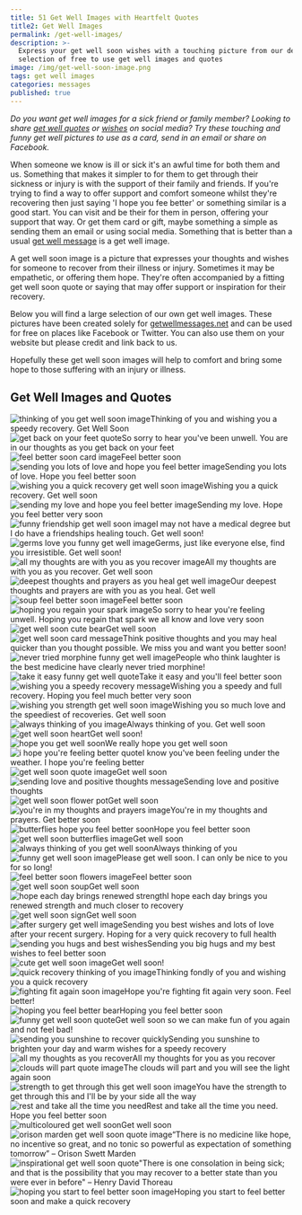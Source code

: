 ```yaml
---
title: 51 Get Well Images with Heartfelt Quotes
title2: Get Well Images
permalink: /get-well-images/
description: >-
  Express your get well soon wishes with a touching picture from our definitive
  selection of free to use get well images and quotes
image: /img/get-well-soon-image.png
tags: get well images
categories: messages
published: true
---
```

<I>Do you want get well images for a sick friend or family member? Looking to share <a href="/get-well-soon-quotes/">get well quotes</a> or <a href="/get-well-wishes/">wishes</a> on social media? Try these touching and funny get well pictures to use as a card, send in an email or share on Facebook.</I>

When someone we know is ill or sick it's an awful time for both them and us. Something that makes it simpler to for them to get through their sickness or injury is with the support of their family and friends. If you're trying to find a way to offer support and comfort someone whilst they're recovering then just saying 'I hope you fee better' or something similar is a good start. You can visit and be their for them in person, offering your support that way. Or get them card or gift, maybe something a simple as sending them an email or using social media. Something that is better than a usual <a href="https://getwellmessages.net/get-well-wishes/">get well message</a>  is a get well image.

A get well soon image is a picture that expresses your thoughts and wishes for someone to recover from their illness or injury. Sometimes it may be empathetic, or offering them hope. They're often accompanied by a fitting get well soon quote or saying that may offer support or inspiration for their recovery.

Below you will find a large selection of our own get well images. These pictures have been created solely for <a href="https://getwellmessages.net">getwellmessages.net</a> and can be used for free on places like Facebook or Twitter. You can also use them on your website but please credit and link back to us.

Hopefully these get well soon images will help to comfort and bring some hope to those suffering with an injury or illness.

<h2>Get Well Images and Quotes</h2>



<div class="row">
 <div class="column">
     <img class="img" src="/img/get-well-soon-image.png" alt="thinking of you get well soon image" />Thinking of you and wishing you a speedy recovery. Get Well Soon
 </div>
  
  <div class="column">
     <img class="img" src="/img/get-back-on-your-feet-quote.png" alt="get back on your feet quote" />So sorry to hear you've been unwell. You are in our thoughts as you get back on your feet
 </div>
</div>

<div class="row">
 <div class="column">
     <img class="img" src="/img/feel-better-soon-image.png" alt="feel better soon card image" />Feel better soon
 </div>
  
  <div class="column">
     <img class="img" src="/img/hope-you-feel-better-image.png" alt="sending you lots of love and hope you feel better image" />Sending you lots of love. Hope you feel better soon
 </div>
</div>

<div class="row">
 <div class="column">
     <img class="img" src="/img/wishing-you-a-quick-recovery.png" alt="wishing you a quick recovery get well soon image" />Wishing you a quick recovery. Get well soon
 </div>
  
  <div class="column">
     <img class="img" src="/img/sending-you-love-image.png" alt="sending my love and hope you feel better image" />Sending my love. Hope you feel better very soon
 </div>
</div>

<div class="row">
 <div class="column">
     <img class="img" src="/img/funny-friendship-get-well-soon.png" alt="funny friendship get well soon image" />I may not have a medical degree but I do have a friendships healing touch. Get well soon!
 </div>
  
  <div class="column">
     <img class="img" src="/img/funny-get-well-soon-germs-quote.png" alt="germs love you funny get well image" />Germs, just like everyone else, find you irresistible. Get well soon!
 </div>
</div>

<div class="row">
 <div class="column">
     <img class="img" src="/img/all-my-thoughts-are-with-you-as-you-recover.png" alt="all my thoughts are with you as you recover image" />All my thoughts are with you as you recover. Get well soon
 </div>
  
  <div class="column">
     <img class="img" src="/img/deepest-thoughts-and-prayers-as-you-heal.png" alt="deepest thoughts and prayers as you heal get well image" />Our deepest thoughts and prayers are with you as you heal. Get well
 </div>
</div>

<div class="row">
 <div class="column">
     <img class="img" src="/img/feel-better-soon-soup-cup.png" alt="soup feel better soon image" />Feel better soon
 </div>
  
  <div class="column">
     <img class="img" src="/img/hoping-you-regain-your-spark-soon.png" alt="hoping you regain your spark image" />So sorry to hear you're feeling unwell. Hoping you regain that spark we all know and love very soon
 </div>
</div>

<div class="row">
 <div class="column">
     <img class="img" src="/img/get-well-soon-bear.png" alt="get well soon cute bear" />Get well soon
 </div>
  
  <div class="column">
     <img class="img" src="/img/get-well-soon-card-message.png" alt="get well soon card message" />Think positive thoughts and you may heal quicker than you thought possible. We miss you and want you better soon!
 </div>
</div>

<div class="row">
 <div class="column">
     <img class="img" src="/img/funny-morphine-get-well-soon-image.png" alt="never tried morphine funny get well image" />People who think laughter is the best medicine have clearly never tried morphine!
 </div>
  
  <div class="column">
     <img class="img" src="/img/funny-take-it-easy-quote.png" alt="take it easy funny get well quote" />Take it easy and you'll feel better soon
 </div>
</div>

<div class="row">
 <div class="column">
     <img class="img" src="/img/wishing-a-speedy-recovery-message.png" alt="wishing you a speedy recovery message" />Wishing you a speedy and full recovery. Hoping you feel much better very soon 
 </div>
  
  <div class="column">
     <img class="img" src="/img/wishing-you-strength-get-well-soon-image.png" alt="wishing you strength get well soon image" />Wishing you so much love and the speediest of recoveries. Get well soon
 </div>
</div>

<div class="row">
 <div class="column">
     <img class="img" src="/img/always-thinking-of-you-image.png" alt="always thinking of you image" />Always thinking of you. Get well soon
 </div>
  
  <div class="column">
     <img class="img" src="/img/get-well-soon-heart.png" alt="get well soon heart" />Get well soon!
 </div>
</div>

<div class="row">
 <div class="column">
     <img class="img" src="/img/hope-you-get-well-soon.png" alt="hope you get well soon" />We really hope you get well soon
 </div>
  
  <div class="column">
     <img class="img" src="/img/i-hope-you_re-feeling-better-quote.png" alt="i hope you're feeling better quote" />I know you've been feeling under the weather. I hope you're feeling better
 </div>
</div>

<div class="row">
 <div class="column">
     <img class="img" src="/img/get-well-soon-quote-image.png" alt="get well soon quote image" />Get well soon
 </div>
  
  <div class="column">
     <img class="img" src="/img/sending-love-and-positive-thoughts-message.png" alt="sending love and positive thoughts message" />Sending love and positive thoughts
 </div>
</div>

<div class="row">
 <div class="column">
     <img class="img" src="/img/get-well-soon-flower-pot.png" alt="get well soon flower pot" />Get well soon
 </div>
  
  <div class="column">
     <img class="img" src="/img/you_re-in-my-thoughts-and-prayers.png" alt="you're in my thoughts and prayers image" />You're in my thoughts and prayers. Get better soon
 </div>
</div>

<div class="row">
 <div class="column">
     <img class="img" src="/img/butterflies-hope-you-feel-better-soon.png" alt="butterflies hope you feel better soon" />Hope you feel better soon
 </div>
  
  <div class="column">
     <img class="img" src="/img/get-well-soon-butterflies-image.png" alt="get well soon butterflies image" />Get well soon
 </div>
</div>

<div class="row">
 <div class="column">
     <img class="img" src="/img/always-thinking-of-you-get-well-soon.png" alt="always thinking of you get well soon" />Always thinking of you
 </div>
  
  <div class="column">
     <img class="img" src="/img/funny-get-well-soon-image.png" alt="funny get well soon image" />Please get well soon. I can only be nice to you for so long!
 </div>
</div>

<div class="row">
 <div class="column">
     <img class="img" src="/img/feel-better-soon-flowers-image.png" alt="feel better soon flowers image" />Feel better soon
 </div>
  
  <div class="column">
     <img class="img" src="/img/get-well-soon-soup.png" alt="get well soon soup" />Get well soon
 </div>
</div>

<div class="row">
 <div class="column">
     <img class="img" src="/img/hope-each-day-brings-you-renewed-strength.png" alt="hope each day brings renewed strength" />I hope each day brings you renewed strength and much closer to recovery
 </div>
  
  <div class="column">
     <img class="img" src="/img/get-well-soon-sign.png" alt="get well soon sign" />Get well soon
 </div>
</div>

<div class="row">
 <div class="column">
     <img class="img" src="/img/after-surgery-get-well-image.png" alt="after surgery get well image" />Sending you best wishes and lots of love after your recent surgery. Hoping for a very quick recovery to full health
 </div>
  
  <div class="column">
     <img class="img" src="/img/sending-you-hugs-and-best-wishes.png" alt="sending you hugs and best wishes" />Sending you big hugs and my best wishes to feel better soon
 </div>
</div>

<div class="row">
 <div class="column">
     <img class="img" src="/img/cute-get-well-soon-image.PNG" alt="cute get well soon image" />Get well soon!
 </div>
  
  <div class="column">
     <img class="img" src="/img/quick-recovery-thinking-of-you-image.png" alt="quick recovery thinking of you image" />Thinking fondly of you and wishing you a quick recovery
 </div>
</div>

<div class="row">
 <div class="column">
     <img class="img" src="/img/fighting-fit-again-soon-image.png" alt="fighting fit again soon image" />Hope you're fighting fit again very soon. Feel better!
 </div>
  
  <div class="column">
     <img class="img" src="/img/hoping-you-feel-better-bear.png" alt="hoping you feel better bear" />Hoping you feel better soon
 </div>
</div>

<div class="row">
 <div class="column">
     <img class="img" src="/img/funny-get-well-soon-quote.png" alt="funny get well soon quote" />Get well soon so we can make fun of you again and not feel bad!
 </div>
  
  <div class="column">
     <img class="img" src="/img/sending-you-sunshine-to-recover-quickly.png" alt="sending you sunshine to recover quickly" />Sending you sunshine to brighten your day and warm wishes for a speedy recovery
 </div>
</div>

<div class="row">
 <div class="column">
     <img class="img" src="/img/all-my-thoughts-as-you-recover.png" alt="all my thoughts as you recover" />All my thoughts for you as you recover
 </div>
  
  <div class="column">
     <img class="img" src="/img/clouds-will-part-quote.png" alt="clouds will part quote image" />The clouds will part and you will see the light again soon
 </div>
</div>

<div class="row">
 <div class="column">
     <img class="img" src="/img/strength-to-get-through-this-get-well-soon.png" alt="strength to get through this get well soon image" />You have the strength to get through this and I'll be by your side all the way
 </div>
  
  <div class="column">
     <img class="img" src="/img/rest-and-take-all-the-time-you-need.png" alt="rest and take all the time you need" />Rest and take all the time you need. Hope you feel better soon
 </div>
</div>

<div class="row">
 <div class="column">
     <img class="img" src="/img/multi-coloured-get-well-soon.png" alt="multicoloured get well soon" />Get well soon
 </div>
  
  <div class="column">
     <img class="img" src="/img/orison-marden-get-well-soon-quote.png" alt="orison marden get well soon quote image" />“There is no medicine like hope, no incentive so great, and no tonic so powerful as expectation of something tomorrow” – Orison Swett Marden
 </div>
</div>

<div class="row">
 <div class="column">
     <img class="img" src="/img/inspirational-get-well-soon-quote.png" alt="inspirational get well soon quote" />"There is one consolation in being sick; and that is the possibility that you may recover to a better state than you were ever in before"  – Henry David Thoreau
 </div>
  
  <div class="column">
     <img class="img" src="/img/hoping-you-start-to-feel-better-soon.png" alt="hoping you start to feel better soon image" />Hoping you start to feel better soon and make a quick recovery
 </div>
</div>
